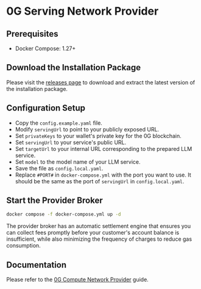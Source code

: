 # 0G Serving Network Provider

## Prerequisites

- Docker Compose: 1.27+

## Download the Installation Package

Please visit the [releases page](https://github.com/0glabs/0g-serving-broker/releases) to download and extract the latest version of the installation package.

## Configuration Setup

- Copy the `config.example.yaml` file.
- Modify `servingUrl` to point to your publicly exposed URL.
- Set `privateKeys` to your wallet's private key for the 0G blockchain.
- Set `servingUrl` to your service's public URL.
- Set `targetUrl` to your internal URL corresponding to the prepared LLM service.
- Set `model` to the model name of your LLM service.
- Save the file as `config.local.yaml`.
- Replace `#PORT#` in `docker-compose.yml` with the port you want to use. It should be the same as the port of `servingUrl` in `config.local.yaml`.

## Start the Provider Broker

```bash
docker compose -f docker-compose.yml up -d
```

The provider broker has an automatic settlement engine that ensures you can collect fees promptly before your customer's account balance is insufficient, while also minimizing the frequency of charges to reduce gas consumption.

## Documentation

Please refer to the [0G Compute Network Provider](https://docs.0g.ai/build-with-0g/compute-network/provider) guide.
